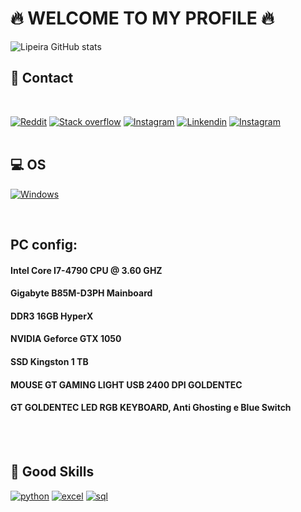 # 🔥 WELCOME TO MY PROFILE 🔥

![Lipeira GitHub stats](https://github-readme-stats.vercel.app/api?username=Lipeira&show_icons=true&theme=radical)

## 📱 Contact
<br />

[![Reddit](https://aleen42.github.io/badges/src/reddit.svg)](https://www.reddit.com/user/Lipeira)
[![Stack overflow](https://aleen42.github.io/badges/src/stackoverflow.svg)](https://stackoverflow.com/users/18609483/lipeira)
[![Instagram](https://img.shields.io/badge/Twitch-9146FF?style=for-the-badge&logo=twitch&logoColor=white)](https://www.twitch.tv/luisfelipe_cin)
[![Linkendin](https://img.shields.io/badge/LinkedIn-0077B5?style=for-the-badge&logo=linkedin&logoColor=white)](https://www.linkedin.com/in/luis-felipe-araujo-mota-415851210/)
[![Instagram](https://img.shields.io/badge/Instagram-E4405F?style=for-the-badge&logo=instagram&logoColor=white)](https://www.instagram.com/luissmt_/)
<br />
<br />
## 💻 OS

[![Windows](https://img.shields.io/badge/Windows-0078D6?style=for-the-badge&logo=windows&logoColor=white)]() 

<br />

## PC config:

#### Intel Core I7-4790 CPU @ 3.60 GHZ
#### Gigabyte B85M-D3PH  Mainboard
#### DDR3 16GB HyperX
#### NVIDIA Geforce GTX 1050
#### SSD Kingston 1 TB
#### MOUSE GT GAMING LIGHT USB 2400 DPI GOLDENTEC
#### GT GOLDENTEC LED RGB KEYBOARD, Anti Ghosting e Blue Switch
<br />
<br />

## 🚀 Good Skills

[![python](https://img.shields.io/badge/Python-3776AB?style=for-the-badge&logo=python&logoColor=white)]()
[![excel](https://img.shields.io/badge/Microsoft_Excel-217346?style=for-the-badge&logo=microsoft-excel&logoColor=white)]()
[![sql](https://img.shields.io/badge/Microsoft_SQL_Server-CC2927?style=for-the-badge&logo=microsoft-sql-server&logoColor=white)]()

<br />
<br />
